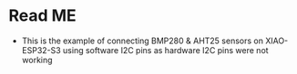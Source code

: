 # Read ME

- This is the example of connecting BMP280 & AHT25 sensors on XIAO-ESP32-S3 using software I2C pins as hardware I2C pins were not working
